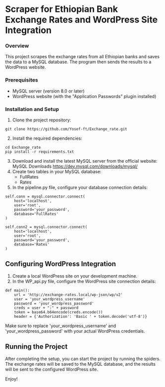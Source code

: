# Scraper for Ethiopian Bank Exchange Rates and WordPress Site Integration
### Overview
This project scrapes the exchange rates from all Ethiopian banks and saves the data to a MySQL database. The program then sends the results to a WordPress website.

### Prerequisites
* MySQL server (version 8.0 or later)
* WordPress website (with the "Application Passwords" plugin installed)

### Installation and Setup
1. Clone the project repository:

```
git clone https://github.com/Yosef-ft/Exchange_rate.git
```
2. Install the required dependencies:
```
cd Exchange_rate
pip install -r requirements.txt
```
3. Download and install the latest MySQL server from the official website: MySQL Downloads <https://dev.mysql.com/downloads/mysql/>
4. Create two tables in your MySQL database:
    - FullRates
    - Rates
5. In the pipeline.py file, configure your database connection details:
```
self.conn = mysql.connector.connect(
    host='localhost',
    user='root',
    password='your_password',
    database='FullRates'
)

self.conn2 = mysql.connector.connect(
    host='localhost',
    user='root',
    password='your_password',
    database='Rates'
)
```

## Configuring WordPress Integration
1. Create a local WordPress site on your development machine.
2. In the WP_api.py file, configure the WordPress site connection details:
``` 
def main():
    url = 'http://exchange-rates.local/wp-json/wp/v2'
    user = 'your_wordpress_username'
    password = 'your_wordpress_password'
    creds = user + ":" + password
    token = base64.b64encode(creds.encode())
    header = {'Authorization': 'Basic ' + token.decode('utf-8')}
```

Make sure to replace 'your_wordpress_username' and 'your_wordpress_password' with your actual WordPress credentials.

## Running the Project
After completing the setup, you can start the project by running the spiders. The exchange rates will be saved to the MySQL database, and the results will be sent to the configured WordPress site.

Enjoy!